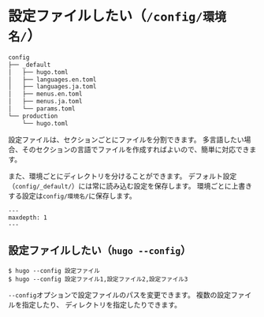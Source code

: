 # 設定ファイルしたい（`/config/環境名/`）

```txt
config
├── _default
│   ├── hugo.toml
│   ├── languages.en.toml
│   ├── languages.ja.toml
│   ├── menus.en.toml
│   ├── menus.ja.toml
│   └── params.toml
└── production
    └── hugo.toml
```

設定ファイルは、セクションごとにファイルを分割できます。
多言語したい場合、そのセクションの言語でファイルを作成すればよいので、簡単に対応できます。

また、環境ごとにディレクトリを分けることができます。
デフォルト設定（`config/_default/`）には常に読み込む設定を保存します。
環境ごとに上書きする設定は`config/環境名/`に保存します。

```{toctree}
---
maxdepth: 1
---

```

## 設定ファイルしたい（`hugo --config`）

```console
$ hugo --config 設定ファイル
$ hugo --config 設定ファイル1,設定ファイル2,設定ファイル3
```

`--config`オプションで設定ファイルのパスを変更できます。
複数の設定ファイルを指定したり、
ディレクトリを指定したりできます。
